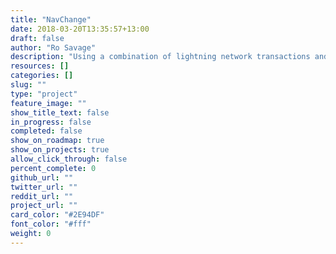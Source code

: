 ```yaml
---
title: "NavChange"
date: 2018-03-20T13:35:57+13:00
draft: false
author: "Ro Savage"
description: "Using a combination of lightning network transactions and exchange integrations, NavChange is a Valence-powered application which facilitates instant exchange between NAV and other currencies."
resources: []
categories: []
slug: ""
type: "project"
feature_image: ""
show_title_text: false
in_progress: false
completed: false
show_on_roadmap: true
show_on_projects: true
allow_click_through: false
percent_complete: 0
github_url: ""
twitter_url: ""
reddit_url: ""
project_url: ""
card_color: "#2E94DF"
font_color: "#fff"
weight: 0
---
```


